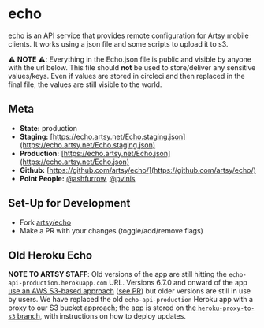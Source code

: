 # echo

[echo](http://github.com/artsy/echo) is an API service that provides remote configuration for Artsy mobile clients. It works using a json file and some scripts to upload it to s3.

⚠️ **NOTE** ⚠️: Everything in the Echo.json file is public and visible by anyone with the url below. This file should **not** be used to store/deliver any sensitive values/keys. Even if values are stored in circleci and then replaced in the final file, the values are still visible to the world.


Meta
---

* __State:__ production
* __Staging:__ [https://echo.artsy.net/Echo.staging.json](https://echo.artsy.net/Echo.staging.json)
* __Production:__ [https://echo.artsy.net/Echo.json](https://echo.artsy.net/Echo.json)
* __Github:__ [https://github.com/artsy/echo/](https://github.com/artsy/echo/)
* __Point People:__ [@ashfurrow](https://github.com/ashfurrow), [@pvinis](https://github.com/pvinis)


Set-Up for Development
---

- Fork [artsy/echo](https://github.com/artsy/echo)
- Make a PR with your changes (toggle/add/remove flags)


Old Heroku Echo
---

**NOTE TO ARTSY STAFF**: Old versions of the app are still hitting the `echo-api-production.herokuapp.com` URL. Versions 6.7.0 and onward of the app [use an AWS S3-based approach](https://artsyproduct.atlassian.net/browse/CX-386) ([see PR](https://github.com/artsy/echo/pull/39)) but older versions are still in use by users. We have replaced the old `echo-api-production` Heroku app with a proxy to our S3 bucket approach; the app is stored on [the `heroku-proxy-to-s3` branch](https://github.com/artsy/echo/tree/heroku-proxy-to-s3), with instructions on how to deploy updates.
